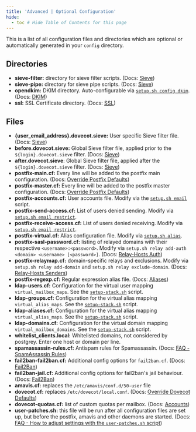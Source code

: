 ```yaml
---
title: 'Advanced | Optional Configuration'
hide:
  - toc # Hide Table of Contents for this page
---
```


This is a list of all configuration files and directories which are optional or automatically generated in your `config` directory.

## Directories

- **sieve-filter:** directory for sieve filter scripts. (Docs: [Sieve][docs-sieve])
- **sieve-pipe:** directory for sieve pipe scripts. (Docs: [Sieve][docs-sieve])
- **opendkim:** DKIM directory. Auto-configurable via [`setup.sh config dkim`][docs-setupsh]. (Docs: [DKIM][docs-dkim])
- **ssl:** SSL Certificate directory. (Docs: [SSL][docs-ssl])

## Files

- **{user_email_address}.dovecot.sieve:** User specific Sieve filter file. (Docs: [Sieve][docs-sieve])
- **before.dovecot.sieve:** Global Sieve filter file, applied prior to the `${login}.dovecot.sieve` filter. (Docs: [Sieve][docs-sieve])
- **after.dovecot.sieve**: Global Sieve filter file, applied after the `${login}.dovecot.sieve` filter. (Docs: [Sieve][docs-sieve])
- **postfix-main.cf:** Every line will be added to the postfix main configuration. (Docs: [Override Postfix Defaults][docs-override-postfix])
- **postfix-master.cf:** Every line will be added to the postfix master configuration. (Docs: [Override Postfix Defaults][docs-override-postfix])
- **postfix-accounts.cf:** User accounts file. Modify via the [`setup.sh email`][docs-setupsh] script.
- **postfix-send-access.cf:** List of users denied sending. Modify via [`setup.sh email restrict`][docs-setupsh].
- **postfix-receive-access.cf:** List of users denied receiving. Modify via [`setup.sh email restrict`][docs-setupsh].
- **postfix-virtual.cf:** Alias configuration file. Modify via [`setup.sh alias`][docs-setupsh].
- **postfix-sasl-password.cf:** listing of relayed domains with their respective `<username>:<password>`. Modify via `setup.sh relay add-auth <domain> <username> [<password>]`. (Docs: [Relay-Hosts Auth][docs-relayhosts-senderauth])
- **postfix-relaymap.cf:** domain-specific relays and exclusions. Modify via `setup.sh relay add-domain` and `setup.sh relay exclude-domain`. (Docs: [Relay-Hosts Senders][docs-relayhosts-senderhost])
- **postfix-regexp.cf:** Regular expression alias file. (Docs: [Aliases][docs-aliases-regex])
- **ldap-users.cf:** Configuration for the virtual user mapping `virtual_mailbox_maps`. See the [`setup-stack.sh`][github-commit-setup-stack.sh-L411] script.
- **ldap-groups.cf:** Configuration for the virtual alias mapping `virtual_alias_maps`. See the [`setup-stack.sh`][github-commit-setup-stack.sh-L411] script.
- **ldap-aliases.cf:** Configuration for the virtual alias mapping `virtual_alias_maps`. See the [`setup-stack.sh`][github-commit-setup-stack.sh-L411] script.
- **ldap-domains.cf:** Configuration for the virtual domain mapping `virtual_mailbox_domains`. See the [`setup-stack.sh`][github-commit-setup-stack.sh-L411] script.
- **whitelist_clients.local:** Whitelisted domains, not considered by postgrey. Enter one host or domain per line.
- **spamassassin-rules.cf:** Antispam rules for Spamassassin. (Docs: [FAQ - SpamAssassin Rules][docs-faq-spamrules])
- **fail2ban-fail2ban.cf:** Additional config options for `fail2ban.cf`. (Docs: [Fail2Ban][docs-fail2ban])
- **fail2ban-jail.cf:** Additional config options for fail2ban's jail behaviour. (Docs: [Fail2Ban][docs-fail2ban])
- **amavis.cf:** replaces the `/etc/amavis/conf.d/50-user` file
- **dovecot.cf:** replaces `/etc/dovecot/local.conf`. (Docs: [Override Dovecot Defaults][docs-override-dovecot])
- **dovecot-quotas.cf:** list of custom quotas per mailbox. (Docs: [Accounts][docs-accounts-quota])
- **user-patches.sh:** this file will be run after all configuration files are set up, but before the postfix, amavis and other daemons are started. (Docs: [FAQ - How to adjust settings with the `user-patches.sh` script][docs-faq-userpatches])

[docs-accounts-quota]: ../../config/user-management/accounts.md#notes
[docs-aliases-regex]: ../../config/user-management/aliases.md#configuring-regexp-aliases
[docs-dkim]: ../../config/best-practices/dkim.md
[docs-fail2ban]: ../../config/security/fail2ban.md
[docs-faq-spamrules]: ../../faq.md#how-can-i-manage-my-custom-spamassassin-rules
[docs-faq-userpatches]: ../../faq.md#how-to-adjust-settings-with-the-user-patchessh-script
[docs-override-postfix]: ./override-defaults/postfix.md
[docs-override-dovecot]: ./override-defaults/dovecot.md
[docs-relayhosts-senderauth]: ./mail-forwarding/relay-hosts.md#sender-dependent-authentication
[docs-relayhosts-senderhost]: ./mail-forwarding/relay-hosts.md#sender-dependent-relay-host
[docs-sieve]: ./mail-sieve.md
[docs-setupsh]: ../../config/setup.sh.md
[docs-ssl]: ../../config/security/ssl.md
[github-commit-setup-stack.sh-L411]: https://github.com/docker-mailserver/docker-mailserver/blob/941e7acdaebe271eaf3d296b36d4d81df4c54b90/target/scripts/startup/setup-stack.sh#L411
